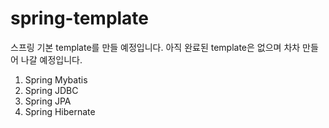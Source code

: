 spring-template
===============
스프링 기본 template를 만들 예정입니다.
아직 완료된 template은 없으며 차차 만들어 나갈 예정입니다.

1. Spring Mybatis
2. Spring JDBC
3. Spring JPA
4. Spring Hibernate

